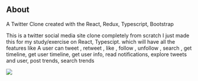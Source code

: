## About

A Twitter Clone created with the React, Redux, Typescript, Bootstrap

This is a twitter social media site clone completely from scratch I just made this for my study/exercise on React, Typescipt.
which will have all the features like 
A user can tweet , retweet , like , follow , unfollow , search , get timeline, get user timeline, get user info, read notifications, explore tweets and user, post trends, search trends

  <img src="https://res.cloudinary.com/dhewumbfe/image/upload/v1648105636/tweets/tmp-1-1648105631231_ke9uyf.png" />